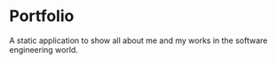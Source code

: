 # Portfolio
A static application to show all about me and my works in the software engineering world.
